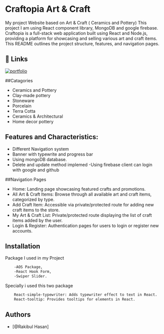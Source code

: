 
# Craftopia Art & Craft


My project Website based on Art & Craft ( Ceramics and Pottery) This project I am using React component library, MongoDB and google firebase.
Craftopia is a full-stack web application built using React and Node.js, providing a platform for showcasing and selling various art and craft items. This README outlines the project structure, features, and navigation pages.


## 🔗 Links
[![portfolio](https://img.shields.io/badge/my_portfolio_website_link-000?style=for-the-badge&logo=ko-fi&logoColor=white)](https://craftopia-62c1d.web.app/)

##Catagories
- Ceramics and Pottery
- Clay-made pottery
- Stoneware
- Porcelain
- Terra Cotta
- Ceramics & Architectural
-  Home decor pottery

## Features and Characteristics:

- Different Navigation system
- Banner with typewrite and progress bar
- Using mongoDB database.
- Delete and update method implemed
-Using firebase client can login with google and github

##Navigation Pages
- Home: Landing page showcasing featured crafts and promotions.
- All Art & Craft Items: Browse through all available art and craft items, categorized by type.
- Add Craft Item: Accessible via private/protected route for adding new craft items to the store.
- My Art & Craft List: Private/protected route displaying the list of craft items added by the user.
- Login & Register: Authentication pages for users to login or register new accounts.

## Installation


Package I used in my Project

```bash
    -AOS Package,
    -React Hook Form,
    -Swiper Slider.
```

Specially i used this two package

```bash
    React-simple-typewriter: Adds typewriter effect to text in React.
    React-tooltip: Provides tooltips for elements in React.
```
    
## Authors

- [@Rakibul Hasan]



